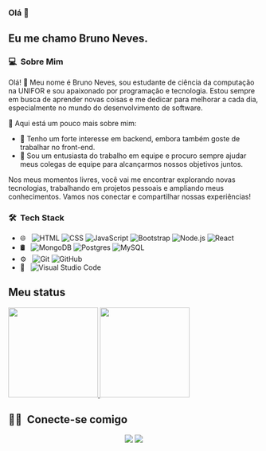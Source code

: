 ### Olá 👋

## Eu me chamo Bruno Neves.

### 💻 &nbsp;Sobre Mim

Olá! 👋 Meu nome é Bruno Neves, sou estudante de ciência da computação na UNIFOR e sou apaixonado por programação e tecnologia. Estou sempre em busca de aprender novas coisas e me dedicar para melhorar a cada dia, especialmente no mundo do desenvolvimento de software.

🚀 Aqui está um pouco mais sobre mim:

- 🌱 Tenho um forte interesse em backend, embora também goste de trabalhar no front-end.
- 🤝 Sou um entusiasta do trabalho em equipe e procuro sempre ajudar meus colegas de equipe para alcançarmos nossos objetivos juntos.

Nos meus momentos livres, você vai me encontrar explorando novas tecnologias, trabalhando em projetos pessoais e ampliando meus conhecimentos. Vamos nos conectar e compartilhar nossas experiências!


### 🛠 &nbsp;Tech Stack

- 🌐 &nbsp;
  ![HTML](https://img.shields.io/badge/-HTML-333333?style=flat&logo=HTML5)
  ![CSS](https://img.shields.io/badge/-CSS-333333?style=flat&logo=CSS3&logoColor=1572B6)
  ![JavaScript](https://img.shields.io/badge/-JavaScript-333333?style=flat&logo=javascript)
  ![Bootstrap](https://img.shields.io/badge/-Bootstrap-333333?style=flat&logo=bootstrap&logoColor=563D7C)
  ![Node.js](https://img.shields.io/badge/-Node.js-333333?style=flat&logo=node.js)
  ![React](https://img.shields.io/badge/-React-333333?style=flat&logo=react)
- 🛢 &nbsp;
  ![MongoDB](https://img.shields.io/badge/-MongoDB-333333?style=flat&logo=mongodb)
  ![Postgres](https://img.shields.io/badge/postgres-%23316192.svg?style=flag&logo=postgresql&logoColor=white)
  ![MySQL](https://img.shields.io/badge/mysql-%2300f.svg?style=flag&logo=mysql&logoColor=white)
- ⚙️ &nbsp;
  ![Git](https://img.shields.io/badge/-Git-333333?style=flat&logo=git)
  ![GitHub](https://img.shields.io/badge/-GitHub-333333?style=flat&logo=github)
- 🔧 &nbsp;
  ![Visual Studio Code](https://img.shields.io/badge/-Visual%20Studio%20Code-333333?style=flat&logo=visual-studio-code&logoColor=007ACC)

## Meu status
<p>
<a href="https://github.com/BrunoppNeves">
  <img height="180em" src="https://github-readme-stats.vercel.app/api?username=BrunoppNeves&show_icons=true&theme=radical" />
  <img height="180em" src="https://github-readme-stats-eight-theta.vercel.app/api/top-langs/?username=BrunoppNeves&theme=radical&layout=compact&exclude_lang=java+r" />
</a>
</p>


##  🤝🏻 &nbsp;Conecte-se comigo

<p align="center">
<a href="https://www.linkedin.com/in/bruno-neves-2917a6b0/"><img src="https://img.shields.io/badge/-Bruno%20Neves-0077B5?style=flat-square&logo=Linkedin&logoColor=white"/></a>
<a href="mailto:bruno.pneves9@gamil.com"><img src="https://img.shields.io/badge/-bruno.pneves9@gamil.com-D14836?style=flat-square&logo=Gmail&logoColor=white"/></a>

<!--
**BrunoppNeves/BrunoppNeves** is a ✨ _special_ ✨ repository because its `README.md` (this file) appears on your GitHub profile.